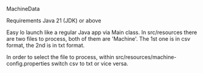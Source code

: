MachineData

Requirements
Java 21 (JDK) or above

Easy lo launch like a regular Java app via Main class.
In src/resources there are two files to process, both of them are 'Machine'. The 1st one is in csv format, the 2nd is in txt format.

In order to select the file to process, within src/resources/machine-config.properties switch csv to txt or vice versa.